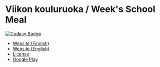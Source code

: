 # Viikon kouluruoka / Week's School Meal

[![Codacy Badge](https://api.codacy.com/project/badge/Grade/1902bb01e25c4871b1b5809a2cba096b)](https://www.codacy.com/app/theel0ja/viikon-kouluruoka?utm_source=github.com&amp;utm_medium=referral&amp;utm_content=theel0ja/viikon-kouluruoka&amp;utm_campaign=Badge_Grade)

* [Website (Finnish)](https://eliasojala.me/sovellukset/viikon-kouluruoka/)
* [Website (English)](https://theel0ja.info/weeks-school-meal/)
* [License](https://github.com/theel0ja/viikon-kouluruoka/blob/master/LICENSE)
* [Google Play](https://play.google.com/store/apps/details?id=info.theel0ja.kouluruoka)
